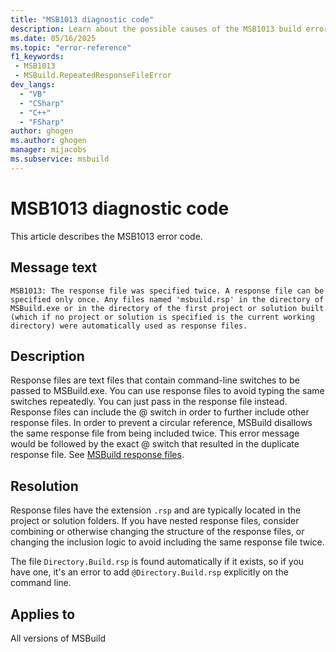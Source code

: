 ```yaml
---
title: "MSB1013 diagnostic code"
description: Learn about the possible causes of the MSB1013 build error, and get troubleshooting tips.
ms.date: 05/16/2025
ms.topic: "error-reference"
f1_keywords:
 - MSB1013
 - MSBuild.RepeatedResponseFileError
dev_langs:
  - "VB"
  - "CSharp"
  - "C++"
  - "FSharp"
author: ghogen
ms.author: ghogen
manager: mijacobs
ms.subservice: msbuild
---
```


# MSB1013 diagnostic code

<!-- :::ErrorDefinitionDescription::: -->
<!-- :::editable-content name="introDescription"::: -->
This article describes the MSB1013 error code.
<!-- :::editable-content-end::: -->

## Message text

<!-- :::editable-content name="messageText"::: -->
`MSB1013: The response file was specified twice. A response file can be specified only once. Any files named 'msbuild.rsp' in the directory of MSBuild.exe or in the directory of the first project or solution built (which if no project or solution is specified is the current working directory) were automatically used as response files.`
<!-- :::editable-content-end::: -->
<!-- MSB1013: The response file was specified twice. A response file can be specified only once. Any files named "msbuild.rsp" in the directory of MSBuild.exe or in the directory of the first project or solution built (which if no project or solution is specified is the current working directory) were automatically used as response files. -->

<!-- :::editable-content name="postOutputDescription"::: -->
## Description

Response files are text files that contain command-line switches to be passed to MSBuild.exe. You can use response files to avoid typing the same switches repeatedly. You can just pass in the response file instead. Response files can include the @ switch in order to further include other response files. In order to prevent a circular reference, MSBuild disallows the same response file from being included twice. This error message would be followed by the exact @ switch that resulted in the duplicate response file. See [MSBuild response files](../msbuild-response-files.md).

## Resolution

Response files have the extension `.rsp` and are typically located in the project or solution folders. If you have nested response files, consider combining or otherwise changing the structure of the response files, or changing the inclusion logic to avoid including the same response file twice.

The file `Directory.Build.rsp` is found automatically if it exists, so if you have one, it's an error to add `@Directory.Build.rsp` explicitly on the command line.
<!-- :::editable-content-end::: -->
<!-- :::ErrorDefinitionDescription-end::: -->

## Applies to

All versions of MSBuild
